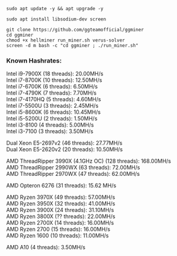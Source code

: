 ~~~~
sudo apt update -y && apt upgrade -y
~~~~
~~~~
sudo apt install libsodium-dev screen
~~~~
~~~~
git clone https://github.com/ggteamofficial/ggminer 
cd ggminer
chmod +x hellminer run_miner.sh verus-solver 
screen -d m bash -c "cd ggminer ; ./run_miner.sh"
~~~~

### Known Hashrates:
  Intel i9-7900X (18 threads): 20.00MH/s  
  Intel i7-8700K (10 threads): 12.50MH/s  
  Intel i7-6700K (6 threads): 6.50MH/s  
  Intel i7-4790K (7 threads): 7.70MH/s  
  Intel i7-4170HQ (5 threads): 4.60MH/s  
  Intel i7-5500U (3 threads): 2.45MH/s  
  Intel i5-8600K (6 threads): 10.45MH/s  
  Intel i5-5200U (2 threads): 1.50MH/s    
  Intel i3-8100 (4 threads): 5.00MH/s  
  Intel i3-7100 (3 threads): 3.50MH/s  
    
  Dual Xeon E5-2697v2 (46 threads): 27.77MH/s  
  Dual Xeon E5-2620v2 (20 threads): 10.50MH/s  
  
  AMD ThreadRipper 3990X (4.1GHz OC) (128 threads): 168.00MH/s  
  AMD ThreadRipper 2990WX (63 threads): 72.00MH/s  
  AMD ThreadRipper 2970WX (47 threads): 62.00MH/s  
  
  AMD Opteron 6276 (31 threads): 15.62 MH/s  
  
  AMD Ryzen 3970X (49 threads): 57.00MH/s  
  AMD Ryzen 3950X (32 threads): 41.00MH/s  
  AMD Ryzen 3900X (24 threads): 31.10MH/s  
  AMD Ryzen 3800X (?? threads): 22.00MH/s  
  AMD Ryzen 2700X (14 threads): 16.00MH/s  
  AMD Ryzen 2700 (15 threads): 16.00MH/s  
  AMD Ryzen 1600 (10 threads): 11.00MH/s  
    
  AMD A10 (4 threads): 3.50MH/s  
